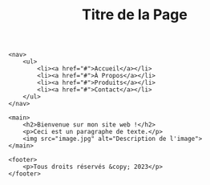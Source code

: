 <!DOCTYPE html>
<html>
<head>
    <title>Mon Premier Site Web</title>
</head>
<body>
    <header>
        <h1>Titre de la Page</h1>
    </header>

    <nav>
        <ul>
            <li><a href="#">Accueil</a></li>
            <li><a href="#">À Propos</a></li>
            <li><a href="#">Produits</a></li>
            <li><a href="#">Contact</a></li>
        </ul>
    </nav>

    <main>
        <h2>Bienvenue sur mon site web !</h2>
        <p>Ceci est un paragraphe de texte.</p>
        <img src="image.jpg" alt="Description de l'image">
    </main>

    <footer>
        <p>Tous droits réservés &copy; 2023</p>
    </footer>
</body>
</html>
